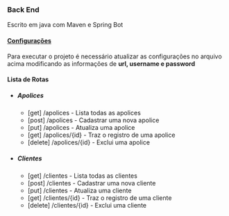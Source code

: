 ### Back End

Escrito em java com Maven e Spring Bot

#### [Configurações](back-end/src/main/resources/application.yml)
Para executar o projeto é necessário atualizar as configurações no arquivo acima modificando as informações de **url, username  e password**

#### Lista de Rotas

- ##### Apolices
    - [get] /apolices - Lista todas as apolices
    - [post] /apolices - Cadastrar uma nova apolice
    - [put] /apolices - Atualiza uma apolice
    - [get] /apolices/{id} - Traz o registro de uma apolice
    - [delete] /apolices/{id} - Exclui uma apolice

- ##### Clientes
    - [get] /clientes - Lista todas as clientes
    - [post] /clientes - Cadastrar uma nova cliente
    - [put] /clientes - Atualiza uma cliente
    - [get] /clientes/{id} - Traz o registro de uma cliente
    - [delete] /clientes/{id} - Exclui uma cliente

